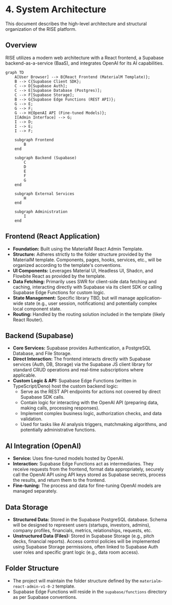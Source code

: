 # 4. System Architecture

This document describes the high-level architecture and structural organization of the RISE platform.

## Overview
RISE utilizes a modern web architecture with a React frontend, a Supabase backend-as-a-service (BaaS), and integrates OpenAI for its AI capabilities.

```mermaid
graph TD
    A[User Browser] --> B{React Frontend (MaterialM Template)};
    B --> C{Supabase Client SDK};
    C --> D[Supabase Auth];
    C --> E[Supabase Database (Postgres)];
    C --> F[Supabase Storage];
    B --> G{Supabase Edge Functions (REST API)};
    G --> E;
    G --> F;
    G --> H{OpenAI API (Fine-tuned Models)};
    I[Admin Interface] --> G;
    I --> D;
    I --> E;
    I --> F;

    subgraph Frontend
        B
    end

    subgraph Backend (Supabase)
        C
        D
        E
        F
        G
    end

    subgraph External Services
        H
    end

    subgraph Administration
        I
    end
```

## Frontend (React Application)
*   **Foundation:** Built using the MaterialM React Admin Template.
*   **Structure:** Adheres strictly to the folder structure provided by the MaterialM template. Components, pages, hooks, services, etc., will be organized according to the template's conventions.
*   **UI Components:** Leverages Material UI, Headless UI, Shadcn, and Flowbite React as provided by the template.
*   **Data Fetching:** Primarily uses SWR for client-side data fetching and caching, interacting directly with Supabase via its client SDK or calling Supabase Edge Functions for custom logic.
*   **State Management:** Specific library TBD, but will manage application-wide state (e.g., user session, notifications) and potentially complex local component state.
*   **Routing:** Handled by the routing solution included in the template (likely React Router).

## Backend (Supabase)
*   **Core Services:** Supabase provides Authentication, a PostgreSQL Database, and File Storage.
*   **Direct Interaction:** The frontend interacts directly with Supabase services (Auth, DB, Storage) via the Supabase JS client library for standard CRUD operations and real-time subscriptions where applicable.
*   **Custom Logic & API:** Supabase Edge Functions (written in TypeScript/Deno) host the custom backend logic:
    *   Serve as the REST API endpoints for actions not covered by direct Supabase SDK calls.
    *   Contain logic for interacting with the OpenAI API (preparing data, making calls, processing responses).
    *   Implement complex business logic, authorization checks, and data validation.
    *   Used for tasks like AI analysis triggers, matchmaking algorithms, and potentially administrative functions.

## AI Integration (OpenAI)
*   **Service:** Uses fine-tuned models hosted by OpenAI.
*   **Interaction:** Supabase Edge Functions act as intermediaries. They receive requests from the frontend, format data appropriately, securely call the OpenAI API using API keys stored as Supabase secrets, process the results, and return them to the frontend.
*   **Fine-tuning:** The process and data for fine-tuning OpenAI models are managed separately.

## Data Storage
*   **Structured Data:** Stored in the Supabase PostgreSQL database. Schema will be designed to represent users (startups, investors, admins), company profiles, financials, metrics, relationships, requests, etc.
*   **Unstructured Data (Files):** Stored in Supabase Storage (e.g., pitch decks, financial reports). Access control policies will be implemented using Supabase Storage permissions, often linked to Supabase Auth user roles and specific grant logic (e.g., data room access).

## Folder Structure
*   The project will maintain the folder structure defined by the `materialm-react-admin-v1-0-2` template.
*   Supabase Edge Functions will reside in the `supabase/functions` directory as per Supabase conventions. 